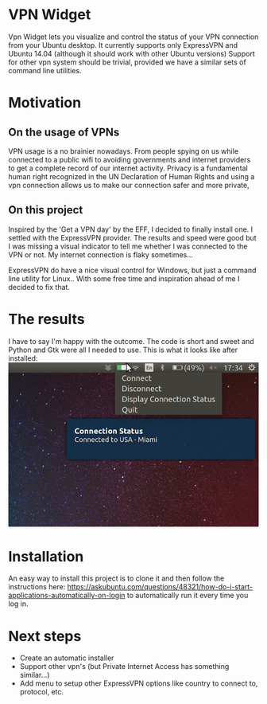 # VPN Widget

Vpn Widget lets you visualize and control the status of your VPN connection from your Ubuntu desktop.
It currently supports only ExpressVPN and Ubuntu 14.04 (although it should work with other Ubuntu versions)
Support for other vpn system should be trivial, provided we have a similar sets of command line utilities.

# Motivation

## On the usage of VPNs

VPN usage is a no brainier nowadays. From people spying on us while connected to a public wifi to avoiding governments
and internet providers to get a complete record of our internet activity. Privacy is a fundamental human right
recognized in the UN Declaration of Human Rights and using a vpn connection allows us to make our connection safer
and more private,

## On this project

Inspired by the 'Get a VPN day' by the EFF, I decided to finally install one. I settled with the ExpressVPN provider.
The results and speed were good but I was missing a visual indicator to tell me whether I was connected to the VPN or
not. My internet connection is flaky sometimes...

ExpressVPN do have a nice visual control for Windows, but just a command line utility for Linux.. With some free time
and inspiration ahead of me I decided to fix that.


# The results

I have to say I'm happy with the outcome. The code is short and sweet and Python and Gtk were all I needed to use.
This is what it looks like after installed: ![screenshot](https://raw.githubusercontent.com/deccico/vpn_widget/master/Screenshot.png)


# Installation

An easy way to install this project is to clone it and then follow the instructions here: https://askubuntu.com/questions/48321/how-do-i-start-applications-automatically-on-login
to automatically run it every time you log in.

# Next steps

* Create an automatic installer
* Support other vpn's (but Private Internet Access has something similar...)
* Add menu to setup other ExpressVPN options like country to connect to, protocol, etc.
